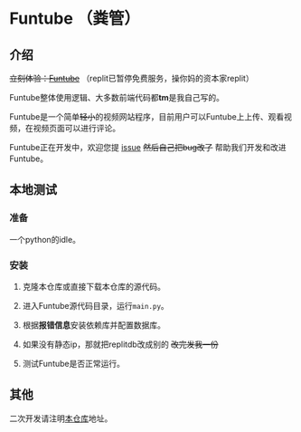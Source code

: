 # Funtube （粪管）

## 介绍

~~立刻体验：[Funtube](https://funtube.lolunge.repl.co/)~~ （replit已暂停免费服务，操你妈的资本家replit）

Funtube整体使用逻辑、大多数前端代码都**tm**是我自己写的。

Funtube是一个简单~~轻小~~的视频网站程序，目前用户可以Funtube上上传、观看视频，在视频页面可以进行评论。

Funtube正在开发中，欢迎您提 [issue](https://github.com/geGDVS/Funtube/issues) ~~然后自己把bug改了~~ 帮助我们开发和改进Funtube。

## 本地测试

### 准备

一个python的idle。

### 安装

1. 克隆本仓库或直接下载本仓库的源代码。

2. 进入Funtube源代码目录，运行`main.py`。

3. 根据**报错信息**安装依赖库并配置数据库。

4. 如果没有静态ip，那就把replitdb改成别的 ~~改完发我一份~~

5. 测试Funtube是否正常运行。

## 其他

二次开发请注明[本仓库](https://github.com/geGDVS/funtube/)地址。
